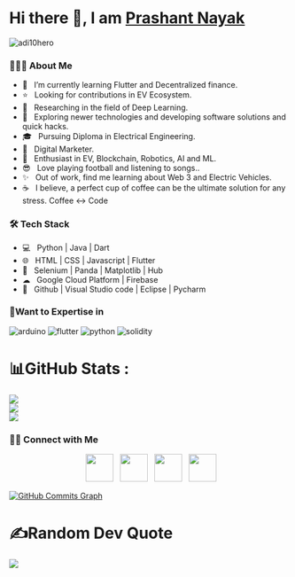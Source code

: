 # Hi there 👋, I am [Prashant Nayak](https://github.com/urperfectdude)
<p align="left"> <img   src="https://komarev.com/ghpvc/?username=urperfectdude" alt="adi10hero" /> </p>

<h3> 👨🏻‍💻 About Me </h3>

- 🔭 &nbsp; I’m currently learning Flutter and Decentralized finance.
- ⭐ &nbsp; Looking for contributions in EV Ecosystem.
- 🔎 &nbsp; Researching in the field of Deep Learning.
- 🤔 &nbsp; Exploring newer technologies and developing software solutions and quick hacks.
- 🎓 &nbsp; Pursuing Diploma in Electrical Engineering.
- 💼 &nbsp; Digital Marketer.
- 🌱 &nbsp; Enthusiast in EV, Blockchain, Robotics, AI and ML.
- 😎 &nbsp; Love playing football and listening to songs.. 
- ✨ &nbsp; Out of work, find me learning about Web 3 and Electric Vehicles.
- ☕ &nbsp; I believe, a perfect cup of coffee can be the ultimate solution for any stress. Coffee <-> Code 

<h3>🛠 Tech Stack</h3>

- 💻 &nbsp; Python | Java | Dart
- 🌐 &nbsp; HTML | CSS | Javascript | Flutter
- 🐍 &nbsp; Selenium | Panda | Matplotlib | Hub
- ☁ &nbsp; Google Cloud Platform | Firebase
- 🔧 &nbsp; Github | Visual Studio code | Eclipse | Pycharm 

<h3>🤩Want to Expertise in</h3> 

![arduino](https://img.shields.io/badge/arduino%20-%231572B6.svg?&style=for-the-badge&logo=arduino&logoColor=white "Arduino")  ![flutter](https://img.shields.io/badge/Flutter-0078D6?style=for-the-badge&logo=flutter&logoColor=white "Flutter")  ![python](https://img.shields.io/badge/-Python-green?style=for-the-badge&logo=python&logoColor=white "Python") ![solidity](https://img.shields.io/badge/-solidity-white?style=for-the-badge&logo=solidity&logoColor=grey "Python")
</br>
# 📊GitHub Stats :
![](https://github-readme-stats.vercel.app/api?username=urperfectdude&theme=github_dark&hide_border=true&include_all_commits=false&count_private=false)<br/>
![](https://github-readme-streak-stats.herokuapp.com?user=urperfectdude&theme=github-dark-blue&hide_border=true)<br/>
![](https://github-readme-stats.vercel.app/api/top-langs/?username=urperfectdude&theme=github_dark&hide_border=true&include_all_commits=false&count_private=false&layout=compact)

<h3> 🤝🏻 Connect with Me </h3>

<p align="center">
&nbsp; <a href="https://twitter.com/Ur_perfect_dude" target="_blank" rel="noopener noreferrer"><img src="https://img.icons8.com/plasticine/100/000000/twitter.png" width="50" /></a>  
&nbsp; <a href="https://www.instagram.com/urperfectdude/?hl=en" target="_blank" rel="noopener noreferrer"><img src="https://img.icons8.com/plasticine/100/000000/instagram-new.png" width="50" /></a>  
&nbsp; <a href="https://www.linkedin.com/in/prashant-nayak-31303a195/" target="_blank" rel="noopener noreferrer"><img src="https://img.icons8.com/plasticine/100/000000/linkedin.png" width="50" /></a>
&nbsp; <a href="mailto:prashantnayak4444@gmail.com" target="_blank" rel="noopener noreferrer"><img src="https://img.icons8.com/plasticine/100/000000/gmail.png"  width="50" /></a>
</p>

<a href="http://www.github.com/urperfectdude"><img src="https://activity-graph.herokuapp.com/graph?username=urperfectdude&bg_color=1c1917&color=ffffff&line=0891b2&point=ffffff&area_color=1c1917&area=true&hide_border=true&custom_title=GitHub%20Commits%20Graph" alt="GitHub Commits Graph" /></a>

# ✍️Random Dev Quote
![](https://quotes-github-readme.vercel.app/api?type=horizontal&theme=dark)
